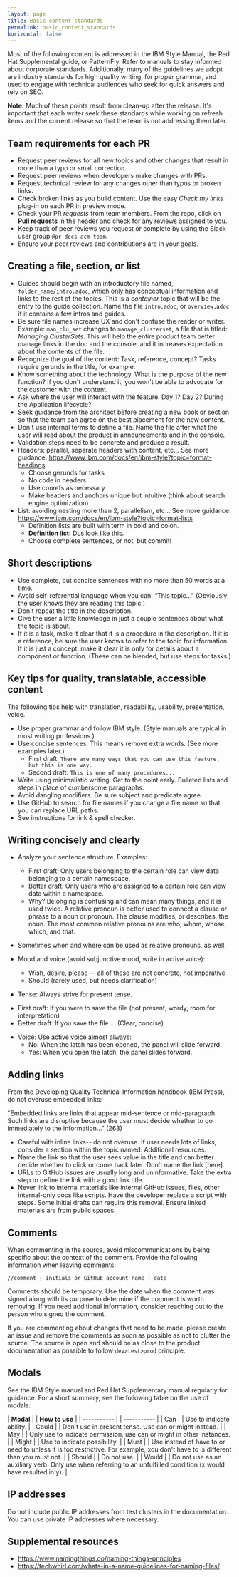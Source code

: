 ```yaml
---
layout: page
title: Basic content standards
permalink: basic_content_standards
horizontal: false
---
```


Most of the following content is addressed in the IBM Style Manual, the Red Hat Supplemental guide, or PatternFly. Refer to manuals to stay informed about corporate standards. Additionally, many of the guidelines we adopt are industry standards for high quality writing, for proper grammar, and used to engage with technical audiences who seek for quick answers and rely on SEO.

**Note:** Much of these points result from clean-up after the release. It's important that each writer seek these standards while working on refresh items and the current release so that the team is not addressing them later. 

## Team requirements for each PR

* Request peer reviews for all new topics and other changes that result in more than a typo or small correction.
* Request peer reviews when developers make changes with PRs.
* Request technical review for any changes other than typos or broken links. 
* Check broken links as you build content. Use the easy _Check my links_ plug-in on each PR in preview mode.
* Check your PR _requests_ from team members. From the repo, click on **Pull requests** in the header and check for any reviews assigned to you.
* Keep track of peer reviews you request or complete by using the Slack user group `@pr-docs-acm-team`.
* Ensure your peer reviews and contributions are in your goals.

## Creating a file, section, or list

* Guides should begin with an introductory file named, `folder_name/intro.adoc`, which only has conceptual information and links to the rest of the topics. This is a _container_ topic that will be the entry to the guide collection. Name the file `intro.adoc`, or `overview.adoc` if it contains a few intros and guides.
* Be sure file names increase UX and don't confuse the reader or writer. Example: `man_clu_set` changes to `manage_clusterset`, a file that is titled: _Managing ClusterSets_. This will help the entire product team better manage links in the doc and the console, and it increases expectation about the contents of the file.
* Recognize the goal of the content: Task, reference, concept? Tasks require gerunds in the title, for example.
* Know something about the technology. What is the purpose of the new function? If you don't understand it, you won't be able to advocate for the customer with the content.
* Ask where the user will interact with the feature. Day 1? Day 2? During the Application lifecycle?
* Seek guidance from the architect before creating a new book or section so that the team can agree on the best placement for the new content.
* Don't use internal terms to define a file. Name the file after what the user will read about the product in announcements and in the console.
* Validation steps need to be concrete and produce a result. 
* Headers: parallel, separate headers with content, etc... See more guidance: https://www.ibm.com/docs/en/ibm-style?topic=format-headings
    - Choose gerunds for tasks
    - No code in headers
    - Use conrefs as necessary
    - Make headers and anchors unique but intuitive (think about search engine optimization)
* List: avoiding nesting more than 2, parallelism, etc... See more guidance: https://www.ibm.com/docs/en/ibm-style?topic=format-lists
    - Definition lists are built with term in bold and colon.
    - **Definition list:** DLs look like this.
    - Choose complete sentences, or not, but commit!
    
## Short descriptions

* Use complete, but concise sentences with no more than 50 words at a time. 
* Avoid self-referential language when you can: “This topic...” (Obviously the user knows they are reading this topic.)
* Don't repeat the title in the description.
* Give the user a little knowledge in just a couple sentences about what the topic is about. 
* If it is a task, make it clear that it is a procedure in the description. If it is a reference, be sure the user knows to refer to the topic for information. If it is just a concept, make it clear it is only for details about a component or function. (These can be blended, but use steps for tasks.)

## Key tips for quality, translatable, accessible content

The following tips help with translation, readability, usability, presentation, voice.

* Use proper grammar and follow IBM style. (Style manuals are typical in most writing professions.)
* Use concise sentences. This means remove extra words. (See more examples later.)
    - First draft: `There are many ways that you can use this feature, but this is one way.` 
    - Second draft: `This is one of many procedures...`
* Write using minimalistic writing. Get to the point early. Bulleted lists and steps in place of cumbersome paragraphs.
* Avoid dangling modifiers. Be sure subject and predicate agree.
* Use GitHub to search for file names if you change a file name so that you can replace URL paths.
* See instructions for link & spell checker.

## Writing concisely and clearly

* Analyze your sentence structure. Examples:
  - First draft: Only users belonging to the certain role can view data belonging to a certain namespace.
  - Better draft: Only users who are assigned to a certain role can view data within a namespace.
  - Why? Belonging is confusing and can mean many things, and it is used twice. A relative pronoun is better used to connect a clause or phrase to a noun or pronoun. The clause modifies, or describes, the noun. The most common relative pronouns are who, whom, whose, which, and that. 

* Sometimes when and where can be used as relative pronouns, as well.
* Mood and voice (avoid subjunctive mood, write in active voice): 
  - Wish, desire, please –- all of these are not concrete, not imperative
  - Should (rarely used, but needs clarification)
 * Tense: Always strive for present tense.  
  - First draft: If you were to save the file (not present, wordy, room for interpretation)
  - Better draft: If you save the file ... (Clear, concise)
* Voice: Use active voice almost always:
  - No: When the latch has been opened, the panel will slide forward.
  - Yes: When you open the latch, the panel slides forward.
  
## Adding links

From the Developing Quality Technical Information handbook (IBM Press), do not overuse embedded links:

"Embedded links are links that appear mid-sentence or mid-paragraph. Such links are disruptive because the user must decide whether to go immediately to the information..." (263)

* Careful with inline links-- do not overuse. If user needs lots of links, consider a section within the topic named: Additional resources.
* Name the link so that the user sees value in the title and can better decide whether to click or come back later. Don't name the link [here].
* URLs to GitHub issues are usually long and uninformative. Take the extra step to define the link with a good link title. 
* Never link to internal materials like internal GitHub issues, files, other internal-only docs like scripts. Have the developer replace a script with steps. Some initial drafts can require this removal. Ensure linked materials are from public spaces.

## Comments

When commenting in the source, avoid miscommunications by being specific about the context of the comment. Provide the following information when leaving comments:

`//comment | initials or GitHub account name | date`

Comments should be temporary. Use the date when the comment was signed along with its purpose to determine if the comment is worth removing. If you need additional information, consider reaching out to the person who signed the comment.

If you are commenting about changes that need to be made, please create an issue and remove the comments as soon as possible as not to clutter the source. The source is open and should be as close to the product documentation as possible to follow `dev>test>prod` principle.

## Modals

See the IBM Style manual and Red Hat Supplementary manual regularly for guidance. For a short summary, see the following table on the use of modals:

| **Modal** | | **How to use** |
| ----------- | | ----------- |
| Can | | Use to indicate ability. |
| Could | | Don't use in present tense. Use can or might instead. |
| May | | Only use to indicate permission, use can or might in other instances. |
| Might | | Use to indicate possibility. |
| Must | | Use instead of have to or need to unless it is too restrictive. For example, xou don't have to is different than you must not.  |
| Should | | Do not use. |
| Would | | Do not use as an auxiliary verb. Only use when referring to an unfulfilled condition (x would have resulted in y). |

## IP addresses

Do not include public IP addresses from test clusters in the documentation. You can use private IP addresses where necessary.

## Supplemental resources

* https://www.namingthings.co/naming-things-principles
* https://techwhirl.com/whats-in-a-name-guidelines-for-naming-files/

